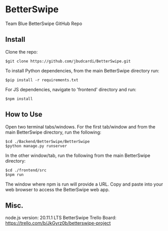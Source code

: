 # BetterSwipe
Team Blue BetterSwipe GitHub Repo

## Install
Clone the repo:

```
$git clone https://github.com/jbudcardi/BetterSwipe.git
```
To install Python dependencies, from the main BetterSwipe directory run:

```
$pip install -r requirements.txt
```
For JS dependencies, navigate to 'frontend' directory and run:

```
$npm install
```
## How to Use

Open two terminal tabs/windows. For the first tab/window and from the main BetterSwipe directory, run the following:

```
$cd ./Backend/BetterSwipe/BetterSwipe
$python manage.py runserver
```
In the other window/tab, run the following from the main BetterSwipe directory:

```
$cd ./frontend/src
$npm run
```
The window where npm is run will provide a URL. Copy and paste into your web browser to access the BetterSwipe web app.

## Misc.
node.js version: 20.11.1 LTS
BetterSwipe Trello Board: https://trello.com/b/JkGyrz0b/betterswipe-project
